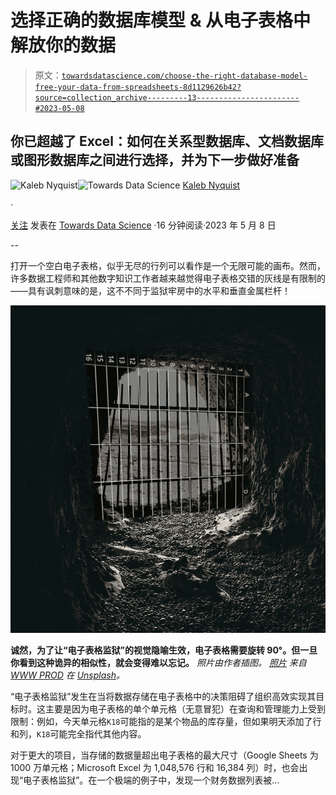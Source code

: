 # 选择正确的数据库模型 & 从电子表格中解放你的数据

> 原文：[`towardsdatascience.com/choose-the-right-database-model-free-your-data-from-spreadsheets-8d1129626b42?source=collection_archive---------13-----------------------#2023-05-08`](https://towardsdatascience.com/choose-the-right-database-model-free-your-data-from-spreadsheets-8d1129626b42?source=collection_archive---------13-----------------------#2023-05-08)

## 你已超越了 Excel：如何在关系型数据库、文档数据库或图形数据库之间进行选择，并为下一步做好准备

[](https://medium.com/@kalebnyquist?source=post_page-----8d1129626b42--------------------------------)![Kaleb Nyquist](https://medium.com/@kalebnyquist?source=post_page-----8d1129626b42--------------------------------)[](https://towardsdatascience.com/?source=post_page-----8d1129626b42--------------------------------)![Towards Data Science](https://towardsdatascience.com/?source=post_page-----8d1129626b42--------------------------------) [Kaleb Nyquist](https://medium.com/@kalebnyquist?source=post_page-----8d1129626b42--------------------------------)

·

[关注](https://medium.com/m/signin?actionUrl=https%3A%2F%2Fmedium.com%2F_%2Fsubscribe%2Fuser%2F495932917d8c&operation=register&redirect=https%3A%2F%2Ftowardsdatascience.com%2Fchoose-the-right-database-model-free-your-data-from-spreadsheets-8d1129626b42&user=Kaleb+Nyquist&userId=495932917d8c&source=post_page-495932917d8c----8d1129626b42---------------------post_header-----------) 发表在 [Towards Data Science](https://towardsdatascience.com/?source=post_page-----8d1129626b42--------------------------------) ·16 分钟阅读·2023 年 5 月 8 日 [](https://medium.com/m/signin?actionUrl=https%3A%2F%2Fmedium.com%2F_%2Fvote%2Ftowards-data-science%2F8d1129626b42&operation=register&redirect=https%3A%2F%2Ftowardsdatascience.com%2Fchoose-the-right-database-model-free-your-data-from-spreadsheets-8d1129626b42&user=Kaleb+Nyquist&userId=495932917d8c&source=-----8d1129626b42---------------------clap_footer-----------)

--

[](https://medium.com/m/signin?actionUrl=https%3A%2F%2Fmedium.com%2F_%2Fbookmark%2Fp%2F8d1129626b42&operation=register&redirect=https%3A%2F%2Ftowardsdatascience.com%2Fchoose-the-right-database-model-free-your-data-from-spreadsheets-8d1129626b42&source=-----8d1129626b42---------------------bookmark_footer-----------)

打开一个空白电子表格，似乎无尽的行列可以看作是一个无限可能的画布。然而，许多数据工程师和其他数字知识工作者越来越觉得电子表格交错的灰线是有限制的——具有讽刺意味的是，这不不同于监狱牢房中的水平和垂直金属栏杆！

![](img/4f4481988d97ecf7f9711a1cd7d4de3a.png)

**诚然，为了让“电子表格监狱”的视觉隐喻生效，电子表格需要旋转 90°。但一旦你看到这种诡异的相似性，就会变得难以忘记。** *照片由作者插图。* [*照片*](https://unsplash.com/photos/JC7bE-eQXIk) *来自* [*WWW PROD*](https://unsplash.com/@wwwprod) *在* [*Unsplash*](https://unsplash.com/photos/JC7bE-eQXIk?utm_source=unsplash&utm_medium=referral&utm_content=creditCopyText)*。*

“电子表格监狱”发生在当将数据存储在电子表格中的决策阻碍了组织高效实现其目标时。这主要是因为电子表格的单个单元格（无意冒犯）在查询和管理能力上受到限制：例如，今天单元格`K18`可能指的是某个物品的库存量，但如果明天添加了行和列，`K18`可能完全指代其他内容。

对于更大的项目，当存储的数据量超出电子表格的最大尺寸（Google Sheets 为 1000 万单元格；Microsoft Excel 为 1,048,576 行和 16,384 列）时，也会出现“电子表格监狱”。在一个极端的例子中，发现一个财务数据列表被...
